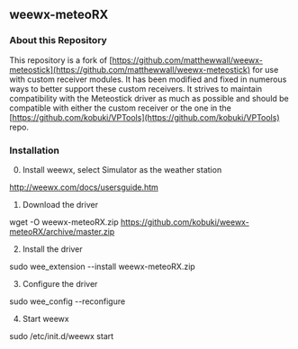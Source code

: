## weewx-meteoRX

### About this Repository

This repository is a fork of [https://github.com/matthewwall/weewx-meteostick](https://github.com/matthewwall/weewx-meteostick) for use with custom receiver modules. It has been modified and fixed in numerous ways to better support these custom receivers. It strives to maintain compatibility with the Meteostick driver as much as possible and should be compatible with either the custom receiver or the one in the [https://github.com/kobuki/VPTools](https://github.com/kobuki/VPTools) repo.  


### Installation

0) Install weewx, select Simulator as the weather station

http://weewx.com/docs/usersguide.htm

1) Download the driver

wget -O weewx-meteoRX.zip https://github.com/kobuki/weewx-meteoRX/archive/master.zip

2) Install the driver

sudo wee_extension --install weewx-meteoRX.zip

3) Configure the driver

sudo wee_config --reconfigure

4) Start weewx

sudo /etc/init.d/weewx start
